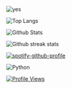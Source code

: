 ![yes](https://user-images.githubusercontent.com/25158874/222989417-5be3ab93-4535-454c-bb3f-d6100e19e877.png)

![Top Langs](https://github-readme-stats.vercel.app/api/top-langs/?username=meatysasquatchh&theme=synthwave&hide_border=false&include_all_commits=false&count_private=false&layout=compact)

![Github Stats](https://github-readme-stats.vercel.app/api?username=meatysasquatchh&theme=synthwave&hide_border=false&include_all_commits=false&count_private=false)<br/>

![Github streak stats](https://github-readme-streak-stats.herokuapp.com/?user=meatysasquatchh&theme=synthwave&hide_border=false)<br/>

[![spotify-github-profile](https://spotify-github-profile.vercel.app/api/view?uid=31i3t5cl4qxabr5dt2zozgcn3wre&cover_image=true&theme=novatorem&show_offline=true&background_color=121212&interchange=false&bar_color=53b14f&bar_color_cover=false)](https://github.com/kittinan/spotify-github-profile)

![Python](https://img.shields.io/badge/python-3670A0?style=plastic&logo=python&logoColor=ffdd54)

[![Profile Views](https://visitcount.itsvg.in/api?id=meatysasquatchh&icon=3&color=11)](https://visitcount.itsvg.in)
